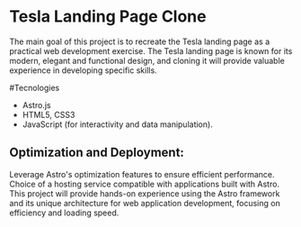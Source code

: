 # Tesla Landing Page Clone
The main goal of this project is to recreate the Tesla landing page as a practical web development exercise. The Tesla landing page is known for its modern, elegant and functional design, and cloning it will provide valuable experience in developing specific skills.

#Tecnologies

- Astro.js
- HTML5, CSS3
- JavaScript (for interactivity and data manipulation).

## Optimization and Deployment:

Leverage Astro's optimization features to ensure efficient performance.
Choice of a hosting service compatible with applications built with Astro.
This project will provide hands-on experience using the Astro framework and its unique architecture for web application development, focusing on efficiency and loading speed.

